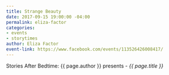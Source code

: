 ```yaml
---
title: Strange Beauty
date: 2017-09-15 19:00:00 -04:00
permalink: eliza-factor
categories:
- events
- storytimes
author: Eliza Factor
event-link: https://www.facebook.com/events/113526426008417/
---
```


Stories After Bedtime: {{ page.author }} presents - *{{ page.title }}*
